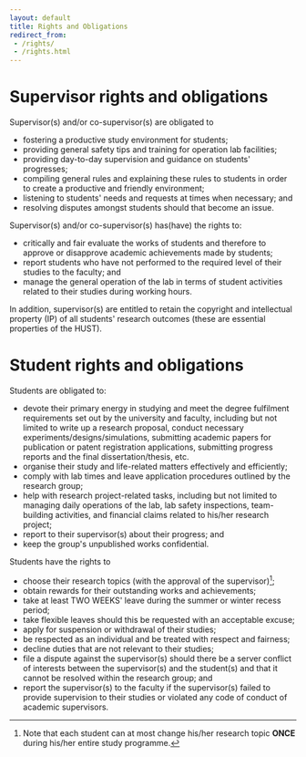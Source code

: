 ```yaml
---
layout: default
title: Rights and Obligations
redirect_from: 
 - /rights/
 - /rights.html
---
```

# Supervisor rights and obligations
Supervisor(s) and/or co-supervisor(s) are obligated to 
- fostering a productive study environment for students;
- providing general safety tips and training for operation lab facilities;
- providing day-to-day supervision and guidance on students' progresses;
- compiling general rules and explaining these rules to students in order to create a productive and friendly environment;
- listening to students' needs and requests at times when necessary; and
- resolving disputes amongst students should that become an issue.

Supervisor(s) and/or co-supervisor(s) has(have) the rights to:
- critically and fair evaluate the works of students and therefore to approve or disapprove  academic achievements made by students;
- report students who have not performed to the required level of their studies to the faculty; and
- manage the general operation of the lab in terms of student activities related to their studies during working hours.

In addition, supervisor(s) are entitled to retain the copyright and intellectual property (IP) of all students' research outcomes (these are essential properties of the HUST).

# Student rights and obligations
Students are obligated to:
- devote their primary energy in studying and meet the degree fulfilment requirements set out by the university and faculty, including but not limited to write up a research proposal, conduct necessary experiments/designs/simulations, submitting academic papers for publication or patent registration applications, submitting progress reports and the final dissertation/thesis, etc.
- organise their study and life-related matters effectively and efficiently;
- comply with lab times and leave application procedures outlined by the research group;
- help with research project-related tasks, including but not limited to managing daily operations of the lab, lab safety inspections, team-building activities, and financial claims related to his/her research project;
- report to their supervisor(s) about their progress; and
- keep the group's unpublished works confidential.

Students have the rights to
- choose their research topics (with the approval of the supervisor)[^1];
- obtain rewards for their outstanding works and achievements;
- take at least TWO WEEKS' leave during the summer or winter recess period;
- take flexible leaves should this be requested with an acceptable excuse;
- apply for suspension or withdrawal of their studies;
- be respected as an individual and be treated with respect and fairness;
- decline duties that are not relevant to their studies;
- file a dispute against the supervisor(s) should there be a server conflict of interests between the supervisor(s) and the student(s) and that it cannot be resolved within the research group; and
- report the supervisor(s) to the faculty if the supervisor(s) failed to provide supervision to their studies or violated any code of conduct of academic supervisors.

[^1]: Note that each student can at most change his/her research topic **ONCE** during his/her entire study programme.